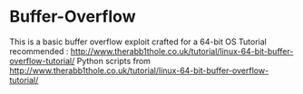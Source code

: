 # Buffer-Overflow
This is a basic buffer overflow exploit crafted for a 64-bit OS
Tutorial recommended : http://www.therabb1thole.co.uk/tutorial/linux-64-bit-buffer-overflow-tutorial/ 
Python scripts from http://www.therabb1thole.co.uk/tutorial/linux-64-bit-buffer-overflow-tutorial/ 
